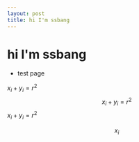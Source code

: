 ```yaml
---
layout: post
title: hi I'm ssbang
---
```


# hi I'm ssbang

- test page

$x_i + y_i =r^2$
$$x_i + y_i =r^2$$
$`x_i + y_i =r^2`$

```math
x_i
```
